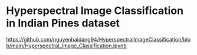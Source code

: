 # Hyperspectral Image Classification in Indian Pines dataset
https://github.com/nguyenhaidang94/HyperspectralImageClassification/blob/main/Hyperspectral_Image_Classification.ipynb
